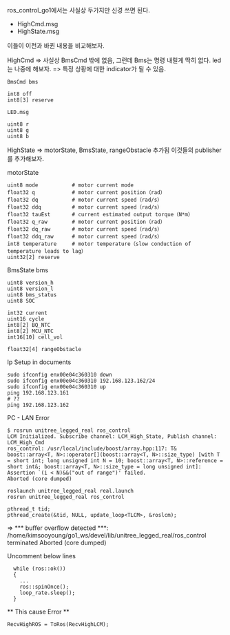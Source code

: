 ros_control_go1에서는 사실상 두가지만 신경 쓰면 된다.

* HighCmd.msg 
* HighState.msg

이들이 이전과 바뀐 내용을 비교해보자. 

HighCmd => 사실상 BmsCmd 밖에 없음, 그런데 Bms는 명령 내릴게 딱히 없다.
led는 나중에 해보자. => 특정 상황에 대한 indicator가 될 수 있음.

```
BmsCmd bms

int8 off
int8[3] reserve
```

```
LED.msg

uint8 r
uint8 g
uint8 b
```

HighState => motorState, BmsState, rangeObstacle 추가됨
이것들의 publisher를 추가해보자.

motorState
```
uint8 mode           # motor current mode 
float32 q            # motor current position（rad）
float32 dq           # motor current speed（rad/s）
float32 ddq          # motor current speed（rad/s）
float32 tauEst       # current estimated output torque（N*m）
float32 q_raw        # motor current position（rad）
float32 dq_raw       # motor current speed（rad/s）
float32 ddq_raw      # motor current speed（rad/s）
int8 temperature     # motor temperature（slow conduction of temperature leads to lag）
uint32[2] reserve
```

BmsState bms
```
uint8 version_h
uint8 version_l
uint8 bms_status
uint8 SOC

int32 current
uint16 cycle
int8[2] BQ_NTC
int8[2] MCU_NTC
int16[10] cell_vol
```


```
float32[4] rangeObstacle
```

Ip Setup in documents

```
sudo ifconfig enx00e04c360310 down
sudo ifconfig enx00e04c360310 192.168.123.162/24
sudo ifconfig enx00e04c360310 up
ping 192.168.123.161
# ?? 
ping 192.168.123.162
```

PC - LAN Error

```
$ rosrun unitree_legged_real ros_control 
LCM Initialized. Subscribe channel: LCM_High_State, Publish channel: LCM_High_Cmd
ros_control: /usr/local/include/boost/array.hpp:117: T& boost::array<T, N>::operator[](boost::array<T, N>::size_type) [with T = short int; long unsigned int N = 10; boost::array<T, N>::reference = short int&; boost::array<T, N>::size_type = long unsigned int]: Assertion `(i < N)&&("out of range")' failed.
Aborted (core dumped)
```

```
roslaunch unitree_legged_real real.launch 
rosrun unitree_legged_real ros_control 
```

```
pthread_t tid;
pthread_create(&tid, NULL, update_loop<TLCM>, &roslcm);
```
=> *** buffer overflow detected ***: /home/kimsooyoung/go1_ws/devel/lib/unitree_legged_real/ros_control terminated
Aborted (core dumped)

Uncomment below lines
```
  while (ros::ok())
  {
    ...
    ros::spinOnce();
    loop_rate.sleep();
  }
```

** This cause Error **
```
RecvHighROS = ToRos(RecvHighLCM);
```

